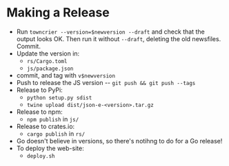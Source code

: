 # Making a Release

* Run `towncrier --version=$newversion --draft` and check that the output looks OK.  Then run it without `--draft`, deleting the old newsfiles.  Commit.
* Update the version in:
  * `rs/Cargo.toml`
  * `js/package.json`
* commit, and tag with `v$newversion`
* Push to release the JS version -- `git push && git push --tags`
* Release to PyPi:
  * `python setup.py sdist`
  * `twine upload dist/json-e-<version>.tar.gz`
* Release to npm:
  * `npm publish` in `js/`
* Release to crates.io:
  * `cargo publish` in `rs/`
* Go doesn't believe in versions, so there's notihng to do for a Go release!
* To deploy the web-site:
  * `deploy.sh`
